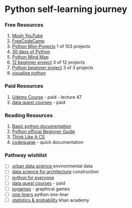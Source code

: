 # Python self-learning journey

### Free Resources
1. [Mosh YouTube](https://www.youtube.com/watch?v=yVl_G-F7m8c&t=700s)
2. [FreeCodeCamp](https://www.youtube.com/watch?v=8ext9G7xspg)
3. [Python Mini-Projects](https://github.com/Python-World/python-mini-projects) 1 of 103 projects
4. [30 days of Python](https://github.com/Asabeneh/30-Days-Of-Python)
5. [Python Mind Map](https://www.orgpad.com/o/DuY8VwD9JLuZcf5DvD9g4P)
6. [12 beginner project](https://www.youtube.com/watch?v=8ext9G7xspg) 3 of 12 projects
7. [Python beginner project](https://www.youtube.com/watch?v=yVl_G-F7m8c) 3 of 3 projects
7. [visualise python](https://pythontutor.com/python-compiler.html#mode=edit)


### Paid Resources
1. [Udemy Course](https://www.udemy.com/course/python-for-data-science-and-machine-learning-bootcamp/) - paid - lecture 47
2. [data quest courses](https://www.dataquest.io/data-science-courses/career-paths/) - paid



### Reading Resources
1. [Basic python documentation](https://www.codeguage.com/v1/courses)
2. [Python official Beginner Guide](https://wiki.python.org/moin/BeginnersGuide)
3. [Think Like A CS](https://openbookproject.net/thinkcs/python/english3e/index.html)
4. [codeguage](https://www.codeguage.com/v1/courses) - quick documentation



### Pathway wishlist
- [ ] [urban data science ](https://urbandatascience.its.ucla.edu/) environmental data 
- [ ] [data science for architecture](https://www.youtube.com/@budslabteammember9543/playlists) construction
- [ ] [python for everyone](https://www.freecodecamp.org/learn/python-for-everybody/) 
- [ ] [data quest courses](https://www.dataquest.io/data-science-courses/career-paths/) - paid
- [ ] [pygames](https://inventwithpython.com/pygame/) - graphical games
- [ ] [one-liners](https://www.youtube.com/watch?v=QApkN_CCU5Q&list=PLbo6ydLr984aS6A2_vNNLtX_1_MbGMTU9) python one-liner
- [ ] [statistics & probability](https://www.khanacademy.org/math/statistics-probability) khan academy
